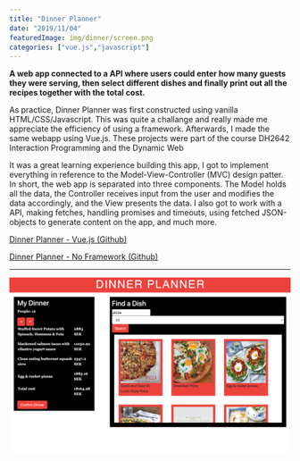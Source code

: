 ```yaml
---
title: "Dinner Planner"
date: "2019/11/04"
featuredImage: img/dinner/screen.png
categories: ["vue.js","javascript"]
---
```

**A web app connected to a API where users could enter how many guests they were serving, then select different dishes and finally print out all the recipes together with the total cost.**

As practice, Dinner Planner was first constructed using vanilla ​HTML/CSS/Javascript. This was quite a challange and really made me appreciate the efficiency of using a framework. Afterwards, I made the same webapp using Vue.js. These projects were part of the course DH2642 Interaction Programming and the Dynamic Web

It was a great learning experience building this app, I got to implement everything in reference to the Model-View-Controller (MVC) design patter. In short, the web app is separated into three components. The Model holds all the data, the Controller receives input from the user and modifies the data accordingly, and the View presents the data. I also got to work with a API, making fetches, handling promises and timeouts, using fetched JSON-objects to generate content on the app, and much more. 

[Dinner Planner - Vue.js (Github)](https://github.com/MangoGott/DinnerPlanner_Vue.js)

[Dinner Planner - No Framework (Github)](https://github.com/MangoGott/DinnerPlanner_NoFramework)

***

![screenshot](img/dinner/screen.png)

